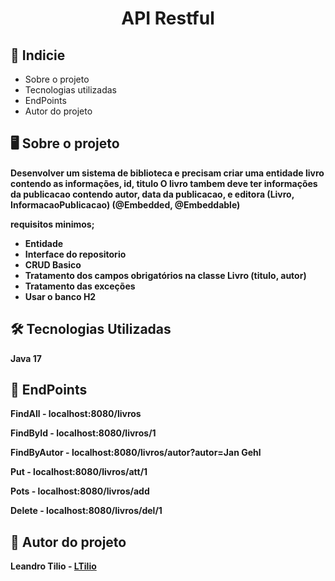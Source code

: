 <h1 align= center>API Restful</h1>

## 📝 Indicie
<ul>
  <li>Sobre o projeto</li>
  <li>Tecnologias utilizadas</li>
  <li>EndPoints</li>
  <li>Autor do projeto</li>
</ul>


## :desktop_computer: Sobre o projeto
<b>
Desenvolver um sistema de biblioteca e precisam criar uma entidade livro contendo as informações, id, titulo
O livro tambem deve ter informações da publicacao contendo autor, data da publicacao, e editora
(Livro, InformacaoPublicacao) (@Embedded, @Embeddable)
  
requisitos minimos;
<ul>
  <li>Entidade</li>
  <li>Interface do repositorio</li>
  <li>CRUD Basico</li>
  <li>Tratamento dos campos obrigatórios na classe Livro (titulo, autor)</li>
  <li>Tratamento das exceções</li>
  <li>Usar o banco H2</li>
</ul>
  
  ## :hammer_and_wrench: Tecnologias Utilizadas  

  Java 17

  ## :dart: EndPoints

  FindAll - localhost:8080/livros

  FindById - localhost:8080/livros/1

  FindByAutor - localhost:8080/livros/autor?autor=Jan Gehl
  
  Put - localhost:8080/livros/att/1

  Pots - localhost:8080/livros/add

  Delete - localhost:8080/livros/del/1

 
  ## 👀 Autor do projeto

  Leandro Tilio - [LTilio](https://github.com/LTilio)
